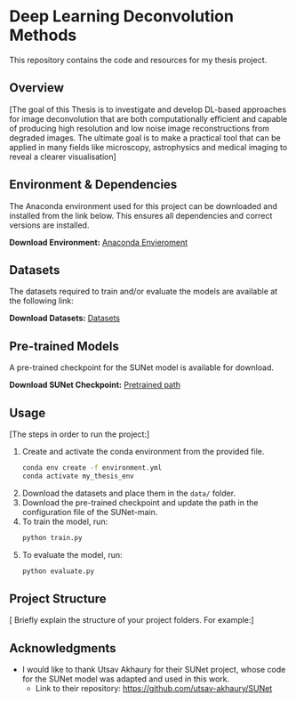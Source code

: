 # Deep Learning Deconvolution Methods

This repository contains the code and resources for my thesis project.

## Overview

[The goal of this Thesis is to investigate and develop DL-based approaches for image deconvolution that are both computationally efficient and capable of producing high resolution and low noise image reconstructions from degraded images. The ultimate goal is to make a practical tool that can be applied in many fields like microscopy, astrophysics and medical imaging to reveal a clearer visualisation]


## Environment & Dependencies

The Anaconda environment used for this project can be downloaded and installed from the link below. This ensures all dependencies and correct versions are installed.

**Download Environment:** [Anaconda Envieroment](https://mega.nz/folder/VgkhzC5R#BCabPqdQoR5U8JGf-T-9vg)

## Datasets

The datasets required to train and/or evaluate the models are available at the following link:

**Download Datasets:** [Datasets](https://mega.nz/folder/5hVSBQ7B#-cOb0xHCxL02CAQ--G95Qg)

## Pre-trained Models

A pre-trained checkpoint for the SUNet model is available for download.

**Download SUNet Checkpoint:** [Pretrained path](https://mega.nz/folder/t5VEBDbR#LfVZjKI4emF9my-VziAetQ)

## Usage

[The steps in order to run the project:]
1.  Create and activate the conda environment from the provided file.
    ```bash
    conda env create -f environment.yml
    conda activate my_thesis_env
    ```
2.  Download the datasets and place them in the `data/` folder.
3.  Download the pre-trained checkpoint and update the path in the configuration file of the SUNet-main.
4.  To train the model, run:
    ```bash
    python train.py
    ```
5.  To evaluate the model, run:
    ```bash
    python evaluate.py
    ```


## Project Structure

[ Briefly explain the structure of your project folders.
For example:]


## Acknowledgments

- I would like to thank Utsav Akhaury for their SUNet project, whose code for the SUNet model was adapted and used in this work.
  - Link to their repository: https://github.com/utsav-akhaury/SUNet
